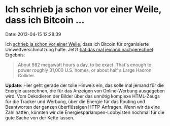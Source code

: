 Ich schrieb ja schon vor einer Weile, dass ich Bitcoin \...
===========================================================

Date: 2013-04-15 12:28:39

Ich [schrieb ja schon vor einer
Weile](http://blog.fefe.de/?ts=b31bb8ad), dass ich Bitcoin für
organisierte Umweltverschmutzung halte. Jetzt [hat das mal jemand
nachgerechnet](http://www.bloomberg.com/news/2013-04-12/virtual-bitcoin-mining-is-a-real-world-environmental-disaster.html).
Ergebnis:

> About 982 megawatt hours a day, to be exact. That's enough to power
> roughly 31,000 U.S. homes, or about half a Large Hadron Collider.

**Update**: Hier geht gerade der tolle Hinweis ein, das solle mal jemand
für die Energie ausrechnen, die für das Anzeigen von Online-Werbung
ausgegeben wird. Vom Dekodieren der Bilder über das unnötig komplexe
HTML-Zeugs für die Tracker und Werbung, über die Energie für das Routing
und Beantworten der ganzen überflüssigen HTTP-Anfragen. Wenn wir da eine
Zahl hätten, könnten wir die Energiesparlampen-Lobbyisten nochmal für
die gute Sache von der Kette lassen.

